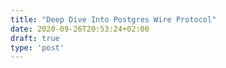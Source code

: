 ```yaml
---
title: "Deep Dive Into Postgres Wire Protocol"
date: 2020-09-26T20:53:24+02:00
draft: true
type: 'post'
---
```


